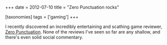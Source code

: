 +++
date = 2012-07-10
title = "Zero Punctuation rocks"

[taxonomies]
tags = ['gaming']
+++

I recently discovered an incredibly entertaining and scathing game
reviewer, [Zero Punctuation]. None of the reviews I've seen so far are
any shallow, and there's even solid social commentary.

  [Zero Punctuation]: http://www.escapistmagazine.com/videos/view/zero-punctuation
